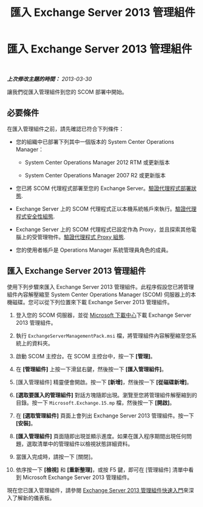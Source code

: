 ﻿---
title: 匯入 Exchange Server 2013 管理組件
TOCTitle: 匯入 Exchange Server 2013 管理組件
ms:assetid: dc929928-61b8-448b-9ae5-d3fa73a18ee9
ms:mtpsurl: https://technet.microsoft.com/zh-tw/library/Dn195914(v=EXCHG.150)
ms:contentKeyID: 53276432
ms.date: 08/29/2014
mtps_version: v=EXCHG.150
ms.translationtype: HT
---

# 匯入 Exchange Server 2013 管理組件

 

_**上次修改主題的時間：**  2013-03-30_

讓我們從匯入管理組件到您的 SCOM 部署中開始。

## 必要條件

在匯入管理組件之前，請先確認已符合下列條件：

  - 您的組織中已部署下列其中一個版本的 System Center Operations Manager：
    
      - System Center Operations Manager 2012 RTM 或更新版本
    
      - System Center Operations Manager 2007 R2 或更新版本

  - 您已將 SCOM 代理程式部署至您的 Exchange Server。[驗證代理程式部署狀態](procedures-related-to-deployment.md).

  - Exchange Server 上的 SCOM 代理程式正以本機系統帳戶來執行。[驗證代理程式安全性組態](procedures-related-to-deployment.md).

  - Exchange Server 上的 SCOM 代理程式已設定作為 Proxy，並且探索其他電腦上的受管理物件。[驗證代理程式 Proxy 組態](procedures-related-to-deployment.md).

  - 您的使用者帳戶是 Operations Manager 系統管理員角色的成員。

## 匯入 Exchange Server 2013 管理組件

使用下列步驟來匯入 Exchange Server 2013 管理組件。此程序假設您已將管理組件內容解壓縮至 System Center Operations Manager (SCOM) 伺服器上的本機磁碟。您可以從下列位置來下載 Exchange Server 2013 管理組件。

1.  登入您的 SCOM 伺服器，並從 [Microsoft 下載中心](http://go.microsoft.com/fwlink/p/?linkid=268587)下載 Exchange Server 2013 管理組件。

2.  執行 `ExchangeServerManagementPack.msi` 檔，將管理組件內容解壓縮至您系統上的資料夾。

3.  啟動 SCOM 主控台。在 SCOM 主控台中，按一下 **\[管理\]**。

4.  在 **\[管理組件\]** 上按一下滑鼠右鍵，然後按一下 **\[匯入管理組件\]**。

5.  \[匯入管理組件\] 精靈便會開啟。按一下 **\[新增\]**，然後按一下 **\[從磁碟新增\]**。

6.  **\[選取要匯入的管理組件\]** 對話方塊隨即出現。瀏覽至您將管理組件解壓縮到的目錄。按一下 `Microsoft.Exchange.15.mp` 檔，然後按一下 **\[開啟\]**。

7.  在 **\[選取管理組件\]** 頁面上會列出 Exchange Server 2013 管理組件。按一下 **\[安裝\]**。

8.  **\[匯入管理組件\]** 頁面隨即出現並顯示進度。如果在匯入程序期間出現任何問題，選取清單中的管理組件以檢視狀態詳細資料。

9.  當匯入完成時，請按一下 \[關閉\]。

10. 依序按一下 **\[檢視\]** 和 **\[重新整理\]**，或按 F5 鍵，即可在 \[管理組件\] 清單中看到 Microsoft Exchange Server 2013 管理組件。

現在您已匯入管理組件，請參閱 [Exchange Server 2013 管理組件快速入門](getting-started-with-exchange-server-2013-management-pack.md)來深入了解新的儀表板。

